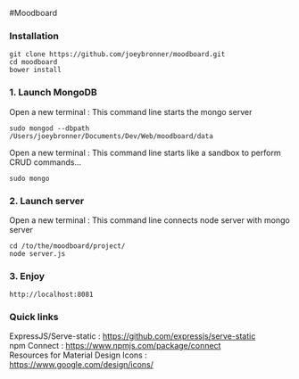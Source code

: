 #Moodboard

### Installation

```
git clone https://github.com/joeybronner/moodboard.git  
cd moodboard  
bower install
```

### 1. Launch MongoDB
Open a new terminal : This command line starts the mongo server 
```
sudo mongod --dbpath /Users/joeybronner/Documents/Dev/Web/moodboard/data  
```

Open a new terminal : This command line starts like a sandbox to perform CRUD commands...
```
sudo mongo  
```

### 2. Launch server
Open a new terminal : This command line connects node server with mongo server
```
cd /to/the/moodboard/project/
node server.js
```

### 3. Enjoy

```
http://localhost:8081
```

### Quick links

ExpressJS/Serve-static : https://github.com/expressjs/serve-static  
npm Connect : https://www.npmjs.com/package/connect  
Resources for Material Design Icons : https://www.google.com/design/icons/  

